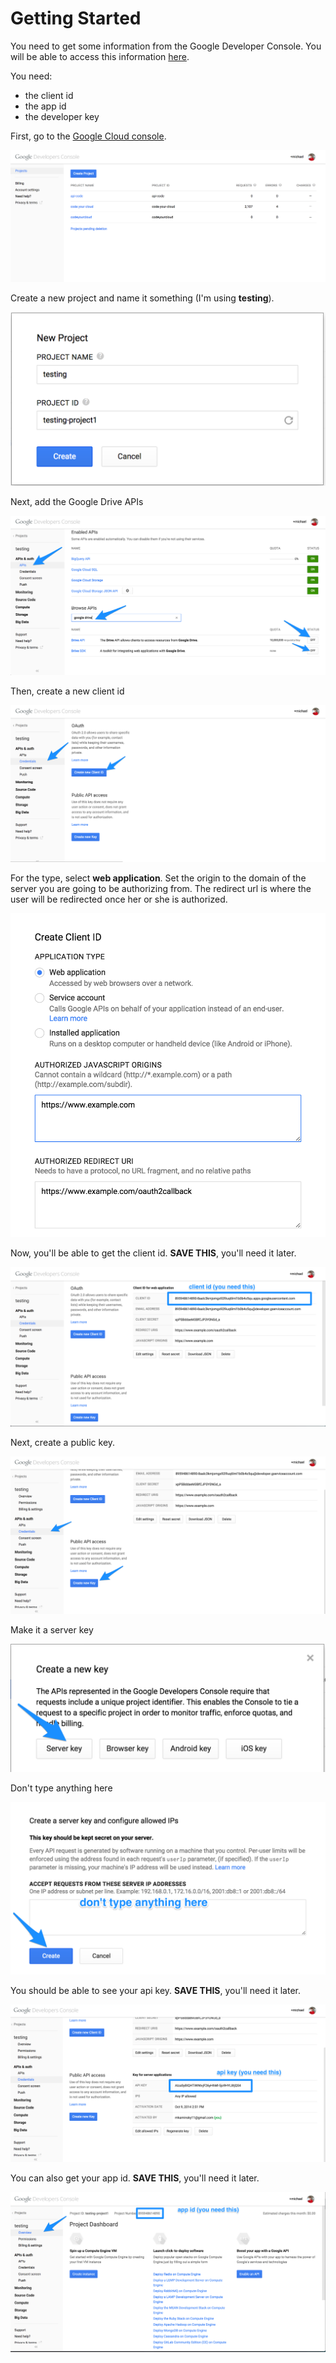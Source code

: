 Getting Started
=======

You need to get some information from the Google Developer Console. You will be able to access this information [here](https://console.developers.google.com/project).

You need:
+ the client id
+ the app id
+ the developer key

First, go to the [Google Cloud console](https://console.developers.google.com/project).

![](images/console_main.png)

Create a new project and name it something (I'm using <b>testing</b>).

![](images/name.png)

Next, add the Google Drive APIs

![](images/add_apis.png)

Then, create a new client id

![](images/creds.png)

For the type, select <b>web application</b>. Set the origin to the domain of the server you are going to be authorizing from. The redirect url is where the user will be redirected once her or she is authorized.

![](images/type.png)

Now, you'll be able to get the client id. <b>SAVE THIS</b>, you'll need it later.

![](images/client_id.png)

Next, create a public key.

![](images/public.png)

Make it a server key

![](images/server_key.png)

Don't type anything here

![](images/ips.png)

You should be able to see your api key. <b>SAVE THIS</b>, you'll need it later.

![](images/api_key.png)

You can also get your app id. <b>SAVE THIS</b>, you'll need it later.

![](images/app_id.png)
